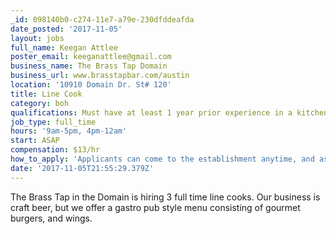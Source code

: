 ```yaml
---
_id: 098140b0-c274-11e7-a79e-230dfddeafda
date_posted: '2017-11-05'
layout: jobs
full_name: Keegan Attlee
poster_email: keeganattlee@gmail.com
business_name: The Brass Tap Domain
business_url: www.brasstapbar.com/austin
location: '10910 Domain Dr. St# 120'
title: Line Cook
category: boh
qualifications: Must have at least 1 year prior experience in a kitchen.
job_type: full_time
hours: '9am-5pm, 4pm-12am'
start: ASAP
compensation: $13/hr
how_to_apply: 'Applicants can come to the establishment anytime, and ask for Dugan or Keegan.'
date: '2017-11-05T21:55:29.379Z'
---
```

The Brass Tap in the Domain is hiring 3 full time line cooks. Our business is craft beer, but we offer a gastro pub style menu consisting of gourmet burgers, and wings.
